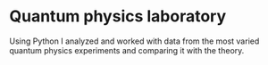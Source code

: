 # Quantum physics laboratory
 Using Python I analyzed and worked with data from the most varied quantum physics experiments and comparing it with the theory.
